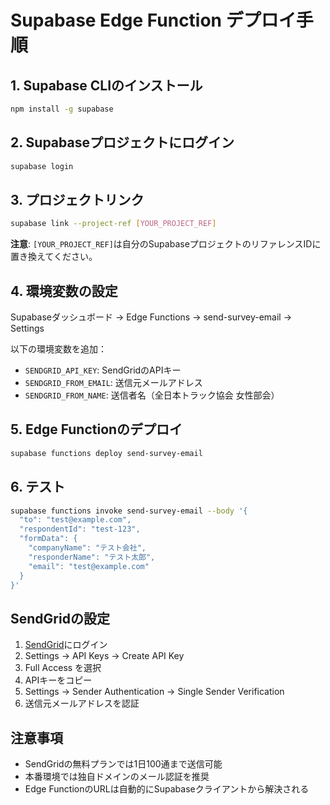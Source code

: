 # Supabase Edge Function デプロイ手順

## 1. Supabase CLIのインストール

```bash
npm install -g supabase
```

## 2. Supabaseプロジェクトにログイン

```bash
supabase login
```

## 3. プロジェクトリンク

```bash
supabase link --project-ref [YOUR_PROJECT_REF]
```

**注意**: `[YOUR_PROJECT_REF]`は自分のSupabaseプロジェクトのリファレンスIDに置き換えてください。

## 4. 環境変数の設定

Supabaseダッシュボード → Edge Functions → send-survey-email → Settings

以下の環境変数を追加：

- `SENDGRID_API_KEY`: SendGridのAPIキー
- `SENDGRID_FROM_EMAIL`: 送信元メールアドレス
- `SENDGRID_FROM_NAME`: 送信者名（全日本トラック協会 女性部会）

## 5. Edge Functionのデプロイ

```bash
supabase functions deploy send-survey-email
```

## 6. テスト

```bash
supabase functions invoke send-survey-email --body '{
  "to": "test@example.com",
  "respondentId": "test-123",
  "formData": {
    "companyName": "テスト会社",
    "responderName": "テスト太郎",
    "email": "test@example.com"
  }
}'
```

## SendGridの設定

1. [SendGrid](https://sendgrid.com)にログイン
2. Settings → API Keys → Create API Key
3. Full Access を選択
4. APIキーをコピー
5. Settings → Sender Authentication → Single Sender Verification
6. 送信元メールアドレスを認証

## 注意事項

- SendGridの無料プランでは1日100通まで送信可能
- 本番環境では独自ドメインのメール認証を推奨
- Edge FunctionのURLは自動的にSupabaseクライアントから解決される